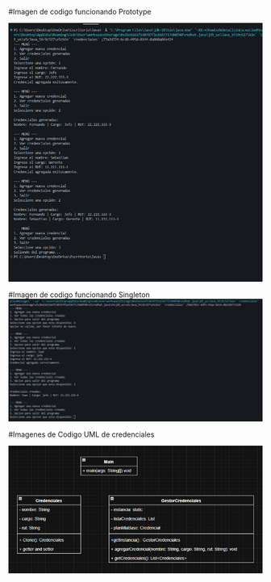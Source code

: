 #Imagen de codigo funcionando Prototype 

![Image Alt](https://github.com/TheSebita122/Entrega-Trabajos/blob/53f56ac479da0ab4c11db30d30d0acfcb66d10c5/Codigo%20Funcional%20De%20Patron%20Prototype.png)




#Imagen de codigo funcionando Singleton
![Image Alt](https://github.com/TheSebita122/Entrega-Trabajos/blob/c8469369b1d2c3e2e4314025eee7d9b1eb27a742/Codigo%20Funcional.png)



#Imagenes de Codigo UML de credenciales

![Image Alt](https://github.com/TheSebita122/Entrega-Trabajos/blob/6333b39f22af3963512558e3337a4710a13d69bc/UML%20Credenciales.png)










































